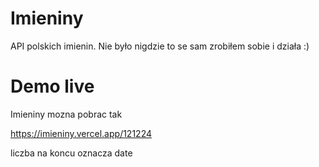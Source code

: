 # Imieniny

API polskich imienin. Nie było nigdzie to se sam zrobiłem sobie i działa :)  

# Demo live

Imieniny mozna pobrac tak 

https://imieniny.vercel.app/121224 

liczba na koncu oznacza date 
